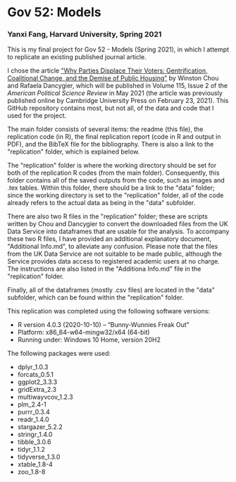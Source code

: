 # Gov 52: Models
### Yanxi Fang, Harvard University, Spring 2021

This is my final project for Gov 52 - Models (Spring 2021), in which I attempt to replicate an existing published journal article.

I chose the article ["Why Parties Displace Their Voters: Gentrification, Coalitional Change, and the Demise of Public Housing"](https://www.cambridge.org/core/journals/american-political-science-review/article/why-parties-displace-their-voters-gentrification-coalitional-change-and-the-demise-of-public-housing/DD9C48C4382889F99204E2B9191BDB24) by Winston Chou and Rafaela Dancygier, which will be published in Volume 115, Issue 2 of the *American Political Science Review* in May 2021 (the article was previously published online by Cambridge University Press on February 23, 2021). This GitHub repository contains most, but not all, of the data and code that I used for the project.

The main folder consists of several items: the readme (this file), the replication code (in R), the final replication report (code in R and output in PDF), and the BibTeX file for the bibliography. There is also a link to the "replication" folder, which is explained below.

The "replication" folder is where the working directory should be set for both of the replication R codes (from the main folder). Consequently, this folder contains all of the saved outputs from the code, such as images and .tex tables. Within this folder, there should be a link to the "data" folder; since the working directory is set to the "replication" folder, all of the code already refers to the actual data as being in the "data" subfolder.

There are also two R files in the "replication" folder; these are scripts written by Chou and Dancygier to convert the downloaded files from the UK Data Service into dataframes that are usable for the analysis. To accompany these two R files, I have provided an additional explanatory document, "Additional Info.md", to alleviate any confusion. Please note that the files from the UK Data Service are not suitable to be made public, although the Service provides data access to registered academic users at no charge. The instructions are also listed in the "Additiona Info.md" file in the "replication" folder.

Finally, all of the dataframes (mostly .csv files) are located in the "data" subfolder, which can be found within the "replication" folder.

This replication was completed using the following software versions:
- R version 4.0.3 (2020-10-10) – “Bunny-Wunnies Freak Out”
- Platform: x86_64-w64-mingw32/x64 (64-bit)
- Running under: Windows 10 Home, version 20H2

The following packages were used:
- dplyr_1.0.3
- forcats_0.5.1
- ggplot2_3.3.3
- gridExtra_2.3
- multiwayvcov_1.2.3
- plm_2.4-1
- purrr_0.3.4
- readr_1.4.0
- stargazer_5.2.2
- stringr_1.4.0
- tibble_3.0.6
- tidyr_1.1.2
- tidyverse_1.3.0
- xtable_1.8-4
- zoo_1.8-8
